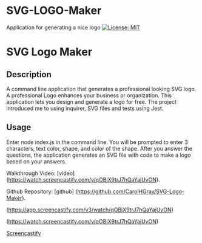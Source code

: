 # SVG-LOGO-Maker
Application for generating a nice logo
[![License: MIT](https://img.shields.io/badge/License-MIT-yellow.svg)](https://opensource.org/licenses/MIT)
# SVG Logo Maker

## Description

A command line application that generates a professional looking SVG logo.  A professional Logo enhances your business or organization.  This application lets you design and generate a logo for free.  The project introduced me to using inquirer, SVG files and tests using Jest.

## Usage
Enter node index.js in the command line.  You will be prompted to enter 3 characters, text color, shape, and color of the shape.  After you answer the questions, the application generates an SVG file with code to make a logo based on your answers.

Walkthrough Video: [video] (https://watch.screencastify.com/v/qOBjX9trJ7hQaYajUvON).

Github Repository: [github] (https://github.com/CarolHGray/SVG-Logo-Maker).


(https://app.screencastify.com/v3/watch/qOBjX9trJ7hQaYajUvON)

(https://watch.screencastify.com/v/qOBjX9trJ7hQaYajUvON)

[Screencastify](https://drive.google.com/file/d/1mWxV0zMx76u2OWmLCXEjvs0LD4b_fKuM/view)



